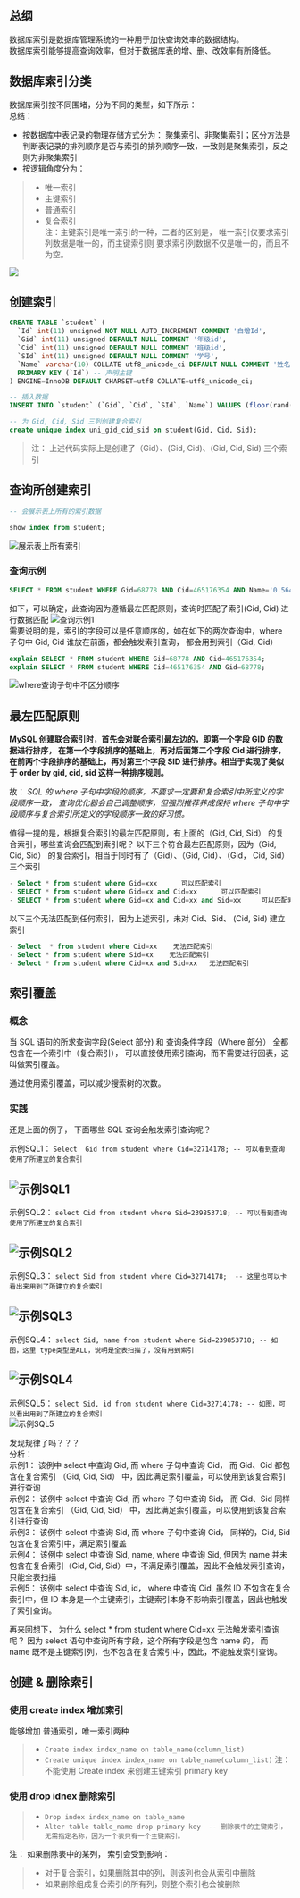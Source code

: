 ## 总纲

数据库索引是数据库管理系统的一种用于加快查询效率的数据结构。  
数据库索引能够提高查询效率，但对于数据库表的增、删、改效率有所降低。

## 数据库索引分类

数据库索引按不同围堵，分为不同的类型，如下所示：  
总结：  
- 按数据库中表记录的物理存储方式分为： 聚集索引、非聚集索引；区分方法是判断表记录的排列顺序是否与索引的排列顺序一致，一致则是聚集索引，反之则为非聚集索引  
- 按逻辑角度分为：
> - 唯一索引
> - 主键索引
> - 普通索引
> - 复合索引   
注：主键索引是唯一索引的一种，二者的区别是， 唯一索引仅要求索引列数据是唯一的，而主键索引则  要求索引列数据不仅是唯一的，而且不为空。 

![](https://github.com/Saitoler/sql/blob/master/pics/%E6%95%B0%E6%8D%AE%E5%BA%93%E7%B4%A2%E5%BC%95%E5%88%86%E7%B1%BB.png)

## 创建索引 
```sql
CREATE TABLE `student` (
  `Id` int(11) unsigned NOT NULL AUTO_INCREMENT COMMENT '自增Id',
  `Gid` int(11) unsigned DEFAULT NULL COMMENT '年级id',
  `Cid` int(11) unsigned DEFAULT NULL COMMENT '班级id',
  `SId` int(11) unsigned DEFAULT NULL COMMENT '学号',
  `Name` varchar(10) COLLATE utf8_unicode_ci DEFAULT NULL COMMENT '姓名',
  PRIMARY KEY (`Id`) -- 声明主键
) ENGINE=InnoDB DEFAULT CHARSET=utf8 COLLATE=utf8_unicode_ci;

-- 插入数据
INSERT INTO `student` (`Gid`, `Cid`, `SId`, `Name`) VALUES (floor(rand() * rand() *rand() * 1000000000) , floor(rand() *  rand() *rand() * 1000000000) , floor(rand() * rand() * rand() *1000000000) , rand());

-- 为 Gid, Cid, Sid 三列创建复合索引
create unique index uni_gid_cid_sid on student(Gid, Cid, Sid);
```
> 注： 上述代码实际上是创建了（Gid）、(Gid, Cid)、(Gid, Cid, Sid) 三个索引

## 查询所创建索引
```sql
-- 会展示表上所有的索引数据

show index from student;
```
![展示表上所有索引](https://github.com/Saitoler/sql/blob/master/pics/%E5%B1%95%E7%A4%BA%E7%B4%A2%E5%BC%95.png)

### 查询示例
```sql
SELECT * FROM student WHERE Gid=68778 AND Cid=465176354 AND Name='0.56437948'
```
如下，可以确定，此查询因为遵循最左匹配原则，查询时匹配了索引(Gid, Cid) 进行数据匹配
![查询示例1](https://github.com/Saitoler/sql/blob/master/pics/%E6%9F%A5%E8%AF%A2%E7%A4%BA%E4%BE%8B1.png)  
需要说明的是，索引的字段可以是任意顺序的，如在如下的两次查询中，where 子句中 Gid, Cid 谁放在前面，都会触发索引查询， 都会用到索引（Gid, Cid）  
```sql
explain SELECT * FROM student WHERE Gid=68778 AND Cid=465176354;
explain SELECT * FROM student WHERE Cid=465176354 AND Gid=68778;
```

![where查询子句中不区分顺序](https://github.com/Saitoler/sql/blob/master/pics/%E6%9F%A5%E8%AF%A2%E4%B8%8D%E5%8C%BA%E5%88%86%E9%A1%BA%E5%BA%8F.png)

## 最左匹配原则  

**MySQL 创建联合索引时，首先会对联合索引最左边的，即第一个字段 GID 的数据进行排序， 在第一个字段排序的基础上，再对后面第二个字段 Cid 进行排序，在前两个字段排序的基础上，再对第三个字段 SID 进行排序。相当于实现了类似于 order by gid, cid, sid 这样一种排序规则。**

故： *SQL 的 where 子句中字段的顺序，不要求一定要和复合索引中所定义的字段顺序一致， 查询优化器会自己调整顺序，但强烈推荐养成保持 where 子句中字段顺序与复合索引所定义的字段顺序一致的好习惯。*

值得一提的是，根据复合索引的最左匹配原则，有上面的（Gid, Cid, Sid） 的复合索引，哪些查询会匹配到索引呢？
以下三个符合最左匹配原则，因为（Gid, Cid, Sid） 的复合索引，相当于同时有了（Gid）、（Gid, Cid）、（Gid， Cid, Sid） 三个索引

```sql
- Select * from student where Gid=xxx      可以匹配索引
- SELECT * from student where Gid=xx and Cid=xx      可以匹配索引
- SELECT * from student where Gid=xx and Cid=xx and Sid=xx     可以匹配索引
```
以下三个无法匹配到任何索引，因为上述索引，未对 Cid、Sid、 (Cid, Sid) 建立索引
```sql
- Select  * from student where Cid=xx    无法匹配索引
- Select * from student where Sid=xx    无法匹配索引
- Select * from student where Cid=xx and Sid=xx   无法匹配索引
```
## 索引覆盖  
### 概念  
当 SQL 语句的所求查询字段(Select 部分) 和 查询条件字段（Where 部分） 全都包含在一个索引中（复合索引）， 可以直接使用索引查询，而不需要进行回表，这叫做索引覆盖。   

通过使用索引覆盖，可以减少搜索树的次数。
### 实践  
还是上面的例子， 下面哪些 SQL 查询会触发索引查询呢？  

示例SQL1：  `Select  Gid from student where Cid=32714178; -- 可以看到查询使用了所建立的复合索引`  

![示例SQL1](https://github.com/Saitoler/sql/blob/master/pics/%E7%A4%BA%E4%BE%8BSQL1.png)
----
示例SQL2：  `select Cid from student where Sid=239853718; -- 可以看到查询使用了所建立的复合索引` 

![示例SQL2](https://github.com/Saitoler/sql/blob/master/pics/%E7%A4%BA%E4%BE%8BSQL2.png)
---

示例SQL3：  `select Sid from student where Cid=32714178;  -- 这里也可以卡看出来用到了所建立的复合索引`

![示例SQL3](https://github.com/Saitoler/sql/blob/master/pics/%E7%A4%BA%E4%BE%8BSQL3.png)
---

示例SQL4：  `select Sid, name from student where Sid=239853718; -- 如图，这里 type类型是ALL，说明是全表扫描了，没有用到索引`  

![示例SQL4](https://github.com/Saitoler/sql/blob/master/pics/%E7%A4%BA%E4%BE%8BSQL4.png)
---

示例SQL5：  `select Sid, id from student where Cid=32714178; -- 如图，可以看出用到了所建立的复合索引`  
![示例SQL5](https://github.com/Saitoler/sql/blob/master/pics/%E7%A4%BA%E4%BE%8BSQL5.png)

发现规律了吗？？？  
分析：  
示例1：  该例中 select 中查询 Gid, 而 where 子句中查询 Cid， 而 Gid、Cid 都包含在复合索引 （Gid, Cid, Sid） 中，因此满足索引覆盖，可以使用到该复合索引进行查询  
示例2：  该例中 select 中查询 Cid, 而 where 子句中查询 Sid， 而  Cid、Sid 同样包含在复合索引 （Gid, Cid, Sid） 中，因此满足索引覆盖，可以使用到该复合索引进行查询  
示例3：  该例中 select 中查询 Sid, 而 where 子句中查询 Cid， 同样的，Cid, Sid 包含在复合索引中，满足索引覆盖  
示例4：  该例中 select 中查询 Sid, name, where 中查询 Sid, 但因为 name 并未包含在复合索引（Gid, Cid, Sid）中，不满足索引覆盖，因此不会触发索引查询，只能全表扫描  
示例5：  该例中 select 中查询 Sid, id， where 中查询 Cid,  虽然 ID 不包含在复合索引中，但 ID 本身是一个主键索引，主键索引本身不影响索引覆盖，因此也触发了索引查询。  


再来回想下， 为什么  select * from student where Cid=xx 无法触发索引查询呢？  因为 select 语句中查询所有字段，这个所有字段是包含 name 的， 而 name 既不是主键索引列，也不包含在复合索引中，因此，不能触发索引查询。

## 创建 & 删除索引  

### 使用 create index 增加索引
能够增加  普通索引，唯一索引两种
> - `Create index index_name on table_name(column_list)`
> - `Create unique index index_name on table_name(column_list)`
> 注： 不能使用 Create index 来创建主键索引  primary key 
### 使用 drop idnex 删除索引
> - `Drop index index_name on table_name`
> - `Alter table table_name drop primary key  -- 删除表中的主键索引，无需指定名称，因为一个表只有一个主键索引。`

注： 如果删除表中的某列， 索引会受到影响：  
> - 对于复合索引，如果删除其中的列，则该列也会从索引中删除  
> - 如果删除组成复合索引的所有列，则整个索引也会被删除  
